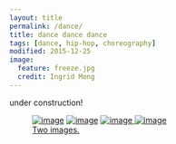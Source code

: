 ```yaml
---
layout: title
permalink: /dance/
title: dance dance dance
tags: [dance, hip-hop, choreography]
modified: 2015-12-25
image:
  feature: freeze.jpg
  credit: Ingrid Mong
---
```

<div align="justify"> 
under construction!
</div>

<figure class="half">
	<a href="{{ site.url }}/dance"><img src="{{ site.url }}/images/bar1.jpg" alt="image"></a>
	<a href="{{ site.url }}/origami"><img src="{{ site.url }}/images/bar2.jpg" alt="image"></a>
	<a href="{{ site.url }}/diabolo"><img src="{{ site.url }}/images/bar3.jpg" alt="image">
	<a href="{{ site.url }}/dance"><img src="{{ site.url }}/images/bar4.jpg" alt="image">
	<figcaption>Two images.</figcaption>
</figure>